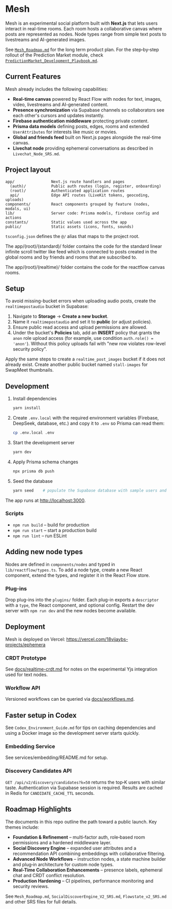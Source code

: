 # Mesh

Mesh is an experimental social platform built with **Next.js** that lets users interact in real-time rooms. Each room hosts a collaborative canvas where posts are represented as nodes. Node types range from simple text posts to livestreams and AI-generated images.

See [`Mesh_Roadmap.md`](Mesh_Roadmap.md) for the long term product plan.
For the step‑by‑step rollout of the Prediction Market module, check
[`PredictionMarket_Development_Playbook.md`](PredictionMarket_Development_Playbook.md).

## Current Features

Mesh already includes the following capabilities:

- **Real-time canvas** powered by React Flow with nodes for text, images, video, livestreams and AI-generated content.
- **Presence synchronization** via Supabase channels so collaborators see each other's cursors and updates instantly.
- **Firebase authentication middleware** protecting private content.
- **Prisma data models** defining posts, edges, rooms and extended `UserAttributes` for interests like music or movies.
- **Global and friends feed** built on Next.js pages alongside the real-time canvas.
- **Livechat node** providing ephemeral conversations as described in `Livechat_Node_SRS.md`.

## Project layout

```
app/                Next.js route handlers and pages
  (auth)/           Public auth routes (login, register, onboarding)
  (root)/           Authenticated application routes
  api/              Edge API routes (LiveKit tokens, geocoding, uploads)
components/         React components grouped by feature (nodes, modals, ui)
lib/                Server code: Prisma models, firebase config and actions
constants/          Static values used across the app
public/             Static assets (icons, fonts, sounds)
```

`tsconfig.json` defines the `@/` alias that maps to the project root.

The app/(root)/(standard)/ folder contains the code for the standard linear infinite scroll twitter like feed which is connected to posts 
created in the global rooms and by friends and rooms that are subscribed to.

The app/(root)/(realtime)/ folder contains the code for the reactflow canvas rooms.

## Setup

To avoid missing-bucket errors when uploading audio posts, create the `realtimepostaudio` bucket in Supabase:

1. Navigate to **Storage** → **Create a new bucket**.
2. Name it `realtimepostaudio` and set it to **public** (or adjust policies).
3. Ensure public read access and upload permissions are allowed.
4. Under the bucket's **Policies** tab, add an **INSERT** policy that grants the
   `anon` role upload access (for example, use condition `auth.role() = 'anon'`).
   Without this policy uploads fail with "new row violates row-level security policy".

Apply the same steps to create a `realtime_post_images` bucket if it does not already exist.
Create another public bucket named `stall-images` for SwapMeet thumbnails.

## Development

1. Install dependencies

   ```bash
   yarn install
   ```

2. Create `.env.local` with the required environment variables (Firebase, DeepSeek, database, etc.) and copy it to `.env` so Prisma can read them:

   ```bash
   cp .env.local .env
   ```
3. Start the development server

   ```bash
   yarn dev
   ```

4. Apply Prisma schema changes

   ```bash
   npx prisma db push
   ```

5. Seed the database

   ```bash
   yarn seed    # populate the Supabase database with sample users and posts
   ```

The app runs at [http://localhost:3000](http://localhost:3000).

### Scripts

- `npm run build` – build for production
- `npm run start` – start a production build
- `npm run lint` – run ESLint

## Adding new node types

Nodes are defined in `components/nodes` and typed in `lib/reactflow/types.ts`. To add a node type, create a new React component, extend the types, and register it in the React Flow store.

### Plug-ins

Drop plug-ins into the `plugins/` folder. Each plug-in exports a `descriptor` with a `type`, the React component, and optional config. Restart the dev server with `npm run dev` and the new nodes become available.

## Deployment

Mesh is deployed on Vercel: <https://vercel.com/18vijaybs-projects/ephemera>

### CRDT Prototype
See [docs/realtime-crdt.md](docs/realtime-crdt.md) for notes on the experimental Yjs integration used for text nodes.

### Workflow API
Versioned workflows can be queried via [docs/workflows.md](docs/workflows.md).


## Faster setup in Codex
See `Codex_Environment_Guide.md` for tips on caching dependencies and using a Docker image so the development server starts quickly.

### Embedding Service
See services/embedding/README.md for setup.

### Discovery Candidates API
`GET /api/v2/discovery/candidates?k=50` returns the top‑K users with similar
taste. Authentication via Supabase session is required. Results are cached in
Redis for `CANDIDATE_CACHE_TTL` seconds.

## Roadmap Highlights

The documents in this repo outline the path toward a public launch. Key themes include:

- **Foundation & Refinement** – multi‑factor auth, role‑based room permissions and a hardened middleware layer.
- **Social Discovery Engine** – expanded user attributes and a recommendation API combining embeddings with collaborative filtering.
- **Advanced Node Workflows** – instruction nodes, a state machine builder and plug‑in architecture for custom node types.
- **Real-Time Collaboration Enhancements** – presence labels, ephemeral chat and CRDT conflict resolution.
- **Production Hardening** – CI pipelines, performance monitoring and security reviews.

See `Mesh_Roadmap.md`, `SocialDiscoverEngine_V2_SRS.md`, `Flowstate_v2_SRS.md` and other SRS files for full details.
